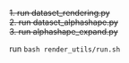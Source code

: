 ~~1. run dataset_rendering.py~~  
~~2. run dataset_alphashape.py~~  
~~3. run alphashape_expand.py~~  

run ` bash render_utils/run.sh `